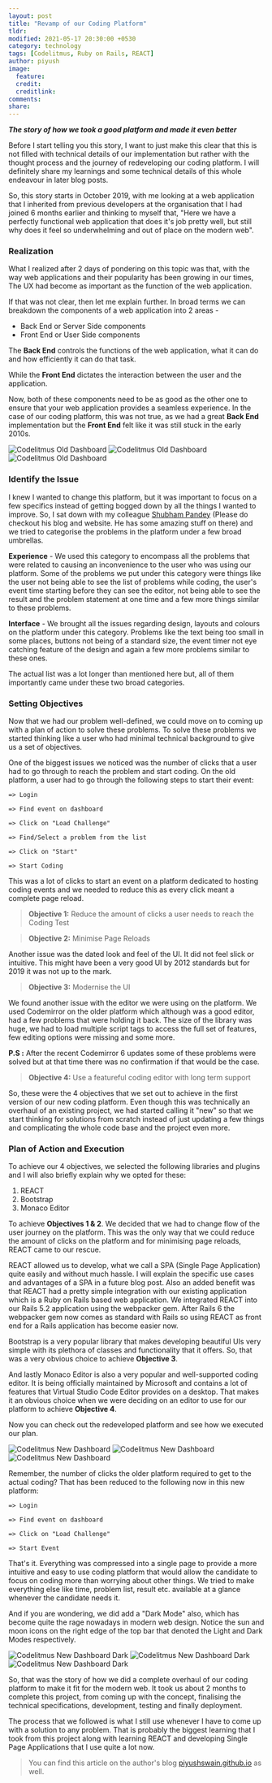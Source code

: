 ```yaml
---
layout: post
title: "Revamp of our Coding Platform"
tldr:
modified: 2021-05-17 20:30:00 +0530
category: technology
tags: [Codelitmus, Ruby on Rails, REACT]
author: piyush
image:
  feature:
  credit:
  creditlink:
comments:
share:
---
```





***The story of how we took a good platform and made it even better***


Before I start telling you this story, I want to just make this clear that this is not filled with technical details of our implementation but rather with the thought process and the journey of redeveloping our coding platform. I will definitely share my learnings and some technical details of this whole endeavour in later blog posts.

So, this story starts in October 2019, with me looking at a web application that I inherited from previous developers at the organisation that I had joined 6 months earlier and thinking to myself that, "Here we have a perfectly functional web application that does it's job pretty well, but still why does it feel so underwhelming and out of place on the modern web".


### Realization

What I realized after 2 days of pondering on this topic was that, with the way web applications and their popularity has been growing in our times, The UX had become as important as the function of the web application.

If that was not clear, then let me explain further. In broad terms we can breakdown the components of a web application into 2 areas - 
* Back End or Server Side components
* Front End or User Side components

The **Back End** controls the functions of the web application, what it can do and how efficiently it can do that task.

While the **Front End** dictates the interaction between the user and the application.

Now, both of these components need to be as good as the other one to ensure that your web application provides a seamless experience. In the case of our coding platform, this was not true, as we had a great **Back End** implementation but the **Front End** felt like it was still stuck in the early 2010s.

![Codelitmus Old Dashboard]({{site.baseurl}}/images/revamp-of-our-coding-platform/codelitmus_old_dashboard.png)
![Codelitmus Old Dashboard]({{site.baseurl}}/images/revamp-of-our-coding-platform/codelitmus_old_pl.png)
![Codelitmus Old Dashboard]({{site.baseurl}}/images/revamp-of-our-coding-platform/codelitmus_old_editor.png)


### Identify the Issue

I knew I wanted to change this platform, but it was important to focus on a few specifics instead of getting bogged down by all the things I wanted to improve. So, I sat down with my colleague [Shubham Pandey](https://www.shubhampandey.in) (Please do checkout his blog and website. He has some amazing stuff on there) and we tried to categorise the problems in the platform under a few broad umbrellas.

**Experience** - We used this category to encompass all the problems that were related to causing an inconvenience to the user who was using our platform.
Some of the problems we put under this category were things like the user not being able to see the list of problems while coding, the user's event time starting before they can see the editor, not being able to see the result and the problem statement at one time and a few more things similar to these problems.

**Interface** - We brought all the issues regarding design, layouts and colours on the platform under this category.
Problems like the text being too small in some places, buttons not being of a standard size, the event timer not eye catching feature of the design and again a few more problems similar to these ones.

The actual list was a lot longer than mentioned here but, all of them importantly came under these two broad categories.


### Setting Objectives

Now that we had our problem well-defined, we could move on to coming up with a plan of action to solve these problems. To solve these problems we started thinking like a user who had minimal technical background to give us a set of objectives.

One of the biggest issues we noticed was the number of clicks that a user had to go through to reach the problem and start coding. On the old platform, a user had to go through the following steps to start their event:

`=> Login`

`=> Find event on dashboard`

`=> Click on "Load Challenge"`

`=> Find/Select a problem from the list`

`=> Click on "Start"`

`=> Start Coding`

This was a lot of clicks to start an event on a platform dedicated to hosting coding events and we needed to reduce this as every click meant a complete page reload.

>**Objective 1:** Reduce the amount of clicks a user needs to reach the Coding Test

>**Objective 2:** Minimise Page Reloads

Another issue was the dated look and feel of the UI. It did not feel slick or intuitive. This might have been a very good UI by 2012 standards but for 2019 it was not up to the mark.

>**Objective 3:** Modernise the UI

We found another issue with the editor we were using on the platform. We used Codemirror on the older platform which although was a good editor, had a few problems that were holding it back. The size of the library was huge, we had to load multiple script tags to access the full set of features, few editing options were missing and some more.

**P.S :** After the recent Codemirror 6 updates some of these problems were solved but at that time there was no confirmation if that would be the case.

>**Objective 4:** Use a featureful coding editor with long term support

So, these were the 4 objectives that we set out to achieve in the first version of our new coding platform. Even though this was technically an overhaul of an existing project, we had started calling it "new" so that we start thinking for solutions from scratch instead of just updating a few things and complicating the whole code base and the project even more.

### Plan of Action and Execution

To achieve our 4 objectives, we selected the following libraries and plugins and I will also briefly explain why we opted for these:
1. REACT
2. Bootstrap
3. Monaco Editor

To achieve **Objectives 1 & 2**.
We decided that we had to change flow of the user journey on the platform.
This was the only way that we could reduce the amount of clicks on the platform and for minimising page reloads, REACT came to our rescue.

REACT allowed us to develop, what we call a SPA (Single Page Application) quite easily and without much hassle.
I will explain the specific use cases and advantages of a SPA in a future blog post.
Also an added benefit was that REACT had a pretty simple integration with our existing application which is a Ruby on Rails based web application. We integrated REACT into our Rails 5.2 application using the webpacker gem.
After Rails 6 the webpacker gem now comes as standard with Rails so using REACT as front end for a Rails application has become easier now.

Bootstrap is a very popular library that makes developing beautiful UIs very simple with its plethora of classes and functionality that it offers. So, that was a very obvious choice to achieve **Objective 3**.

And lastly Monaco Editor is also a very popular and well-supported coding editor. It is being officially maintained by Microsoft and contains a lot of features that Virtual Studio Code Editor provides on a desktop. That makes it an obvious choice when we were deciding on an editor to use for our platform to achieve **Objective 4**.

Now you can check out the redeveloped platform and see how we executed our plan.

![Codelitmus New Dashboard]({{site.baseurl}}/images/revamp-of-our-coding-platform/codelitmus_new_dashboard.png)
![Codelitmus New Dashboard]({{site.baseurl}}/images/revamp-of-our-coding-platform/codelitmus_new_editor_pl.png)
![Codelitmus New Dashboard]({{site.baseurl}}/images/revamp-of-our-coding-platform/codelitmus_new_editor_pd.png)

Remember, the number of clicks the older platform required to get to the actual coding? That has been reduced to the following now in this new platform:

`=> Login`

`=> Find event on dashboard`

`=> Click on "Load Challenge"`

`=> Start Event`

That's it. Everything was compressed into a single page to provide a more intuitive and easy to use coding platform that would allow the candidate to focus on coding more than worrying about other things. We tried to make everything else like time, problem list, result etc. available at a glance whenever the candidate needs it.

And if you are wondering, we did add a "Dark Mode" also, which has become quite the rage nowadays in modern web design. Notice the sun and moon icons on the right edge of the top bar that denoted the Light and Dark Modes respectively.

![Codelitmus New Dashboard Dark]({{site.baseurl}}/images/revamp-of-our-coding-platform/codelitmus_new_dashboard_dark.png)
![Codelitmus New Dashboard Dark]({{site.baseurl}}/images/revamp-of-our-coding-platform/codelitmus_new_editor_pl_dark.png)
![Codelitmus New Dashboard Dark]({{site.baseurl}}/images/revamp-of-our-coding-platform/codelitmus_new_editor_pd_dark.png)

So, that was the story of how we did a complete overhaul of our coding platform to make it fit for the modern web.
It took us about 2 months to complete this project, from coming up with the concept, finalising the technical specifications, development, testing and finally deployment.

The process that we followed is what I still use whenever I have to come up with a solution to any problem. That is probably the biggest learning that I took from this project along with learning REACT and developing Single Page Applications that I use quite a lot now.

> You can find this article on the author's blog [piyushswain.github.io](https://piyushswain.github.io/blog) as well.
